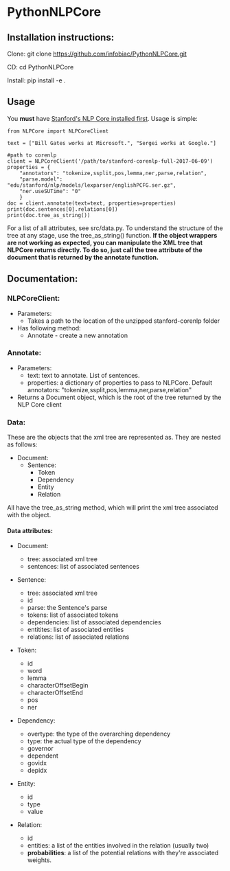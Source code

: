 # PythonNLPCore

## Installation instructions:
Clone: git clone https://github.com/infobiac/PythonNLPCore.git

CD: cd PythonNLPCore

Install: pip install -e .

## Usage
You **must** have [Stanford's NLP Core installed first](https://stanfordnlp.github.io/CoreNLP/index.html). Usage is simple:
~~~~
from NLPCore import NLPCoreClient

text = ["Bill Gates works at Microsoft.", "Sergei works at Google."]

#path to corenlp
client = NLPCoreClient('/path/to/stanford-corenlp-full-2017-06-09')
properties = {
	"annotators": "tokenize,ssplit,pos,lemma,ner,parse,relation",
	"parse.model": "edu/stanford/nlp/models/lexparser/englishPCFG.ser.gz",
	"ner.useSUTime": "0"
	}
doc = client.annotate(text=text, properties=properties)
print(doc.sentences[0].relations[0])
print(doc.tree_as_string())
~~~~

For a list of all attributes, see src/data.py. To understand the structure of the tree at any stage, use the tree_as_string() function.
**If the object wrappers are not working as expected, you can manipulate the XML tree that NLPCore returns directly. To do so, just call the tree attribute of the document that is returned by the annotate function.**
## Documentation:
### NLPCoreClient:
* Parameters:
	* Takes a path to the location of the unzipped stanford-corenlp folder
* Has following method:
	* Annotate - create a new annotation

### Annotate:
* Parameters:
	* text: text to annotate. List of sentences.
	* properties: a dictionary of properties to pass to NLPCore. Default annotators: "tokenize,ssplit,pos,lemma,ner,parse,relation"
* Returns a Document object, which is the root of the tree returned by the NLP Core client

### Data: 
These are the objects that the xml tree are represented as. They are nested as follows:
* Document:
	* Sentence:
		* Token
		* Dependency
		* Entity
		* Relation

All have the tree_as_string method, which will print the xml tree associated with the object. 
#### Data attributes:
* Document:
	* tree: associated xml tree
	* sentences: list of associated sentences
* Sentence:
	* tree: associated xml tree
	* id
	* parse: the Sentence's parse
	* tokens: list of associated tokens
	* dependencies: list of associated dependencies
	* entitites: list of associated entities
	* relations: list of associated relations
* Token:
	* id
	* word
	* lemma
	* characterOffsetBegin
	* characterOffsetEnd
	* pos
	* ner

* Dependency:
	* overtype: the type of the overarching dependency
	* type: the actual type of the dependency
	* governor
	* dependent
	* govidx
	* depidx

* Entity:
	* id
	* type
	* value
	
* Relation:
	* id
	* entities: a list of the entities involved in the relation (usually two)
	* **probabilities**: a list of the potential relations with they're associated weights.
		
